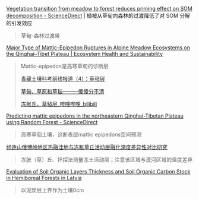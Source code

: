 
[Vegetation transition from meadow to forest reduces priming effect on SOM decomposition - ScienceDirect](https://www.sciencedirect.com/science/article/pii/S0038071723001852) | 植被从草甸向森林的过渡降低了对 SOM 分解的引发效应

> 草甸-森林过渡带

[Major Type of Mattic-Epipedon Ruptures in Alpine Meadow Ecosystems on the Qinghai–Tibet Plateau | Ecosystem Health and Sustainability](https://spj.science.org/doi/10.34133/ehs.0082)

> Mattic-epipedon是高寒草甸的诊断层
>
> [青藏土壤科考前线报道（4）：草毡层](https://mp.weixin.qq.com/s/PjqWj7AnPGXST3HKLhEGow)
>
> [草甸、草原和草毡———傻傻分不清](https://mp.weixin.qq.com/s/3c4jYH7R3v9yrwEwXLbsxA)
>
> [冻胀丘，草毡层_哔哩哔哩_bilibili](https://www.bilibili.com/video/BV1P94y167J4/)

[Predicting mattic epipedons in the northeastern Qinghai-Tibetan Plateau using Random Forest - ScienceDirect](https://www.sciencedirect.com/science/article/pii/S2352009417300299?via%3Dihub) 

> 高寒草甸土壤，诊断表层mattic epipedons空间预测

[祁连山俄博岭地区热融洼地与冻胀草丘活动层融化深度差异性对比研究](http://www.bcdt.ac.cn/article/2022/1000-0240/1000-0240-2022-44-1-188.shtml)

> 冻胀（草）丘、钎探法测量冻土活动层；注意该区域与漠河区域的温度差异

[Evaluation of Soil Organic Layers Thickness and Soil Organic Carbon Stock in Hemiboreal Forests in Latvia](https://www.mdpi.com/1999-4907/12/7/840)

> 以泥炭层上界作为土壤0cm